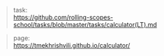 > task:  
https://github.com/rolling-scopes-school/tasks/blob/master/tasks/calculator(LT).md

> page:  
https://tmekhrishvili.github.io/calculator/